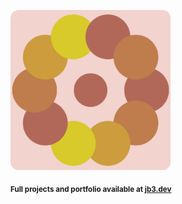 <a href="https://github.com/jb3/fractal"><img width="256px" src="fractal-20251101-095233.png"/></a>

<sub>**Full projects and portfolio available at [jb3.dev](https://jb3.dev/)**</sub>
